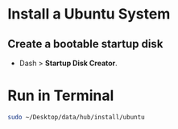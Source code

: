 # Install a Ubuntu System
## Create a bootable startup disk
- Dash > __Startup Disk Creator__.

# Run in Terminal
```bash
sudo ~/Desktop/data/hub/install/ubuntu
```